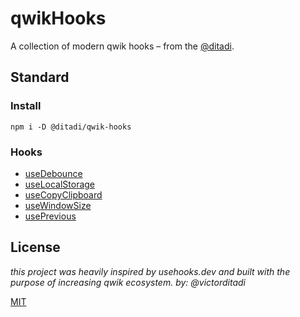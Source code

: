 # qwikHooks 

A collection of modern qwik hooks – from the [@ditadi](https://twitter.com/victorditadi).

## Standard

### Install

`npm i -D @ditadi/qwik-hooks`

### Hooks

- [useDebounce](https://qwik-hooks.vercel.app/usedebounce)
- [useLocalStorage](https://qwik-hooks.vercel.app/uselocalstorage)
- [useCopyClipboard](https://qwik-hooks.vercel.app/usecopytoclipboard)
- [useWindowSize](https://qwik-hooks.vercel.app/usewindowsize)
- [usePrevious](https://qwik-hooks.vercel.app/useprevious)


## License

*this project was heavily inspired by usehooks.dev and built with the purpose of increasing qwik ecosystem. by: @victorditadi*

[MIT](https://choosealicense.com/licenses/mit/)

